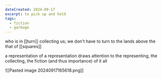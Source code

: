 ```yaml
---
dateCreated: 2024-09-17
excerpt: to pick up and hold
tags:
  - fiction
  - garbage
---
```

who is in [[turn]] collecting us; we don't have to turn to the lands above the that of [[squares]]

a representation of a representation draws attention to the representing, the collecting, the fiction (and thus importance) of it all

![[Pasted image 20240917165618.png]]